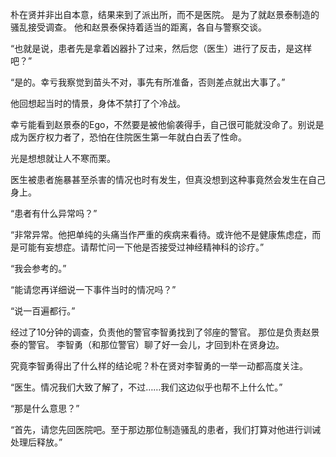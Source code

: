 朴在贤并非出自本意，结果来到了派出所，而不是医院。
是为了就赵景泰制造的骚乱接受调查。
他和赵景泰保持着适当的距离，各自与警察交谈。

“也就是说，患者先是拿着凶器扑了过来，然后您（医生）进行了反击，是这样吧？”

“是的。幸亏我察觉到苗头不对，事先有所准备，否则差点就出大事了。”

他回想起当时的情景，身体不禁打了个冷战。

幸亏能看到赵景泰的Ego，不然要是被他偷袭得手，自己很可能就没命了。别说是成为医疗权力者了，恐怕在住院医生第一年就白白丢了性命。

光是想想就让人不寒而栗。

医生被患者施暴甚至杀害的情况也时有发生，但真没想到这种事竟然会发生在自己身上。

“患者有什么异常吗？”

“非常异常。他把单纯的头痛当作严重的疾病来看待。或许他不是健康焦虑症，而是可能有妄想症。请帮忙问一下他是否接受过神经精神科的诊疗。”

“我会参考的。”

“能请您再详细说一下事件当时的情况吗？”

“说一百遍都行。”

经过了10分钟的调查，负责他的警官李智勇找到了邻座的警官。
那位是负责赵景泰的警官。
李智勇（和那位警官）聊了好一会儿，才回到朴在贤身边。

究竟李智勇得出了什么样的结论呢？朴在贤对李智勇的一举一动都高度关注。

“医生。情况我们大致了解了，不过……我们这边似乎也帮不上什么忙。”

“那是什么意思？”

“首先，请您先回医院吧。至于那边那位制造骚乱的患者，我们打算对他进行训诫处理后释放。”